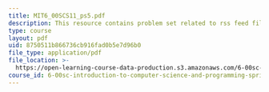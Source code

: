 ```yaml
---
title: MIT6_00SCS11_ps5.pdf
description: This resource contains problem set related to rss feed filter.
type: course
layout: pdf
uid: 8750511b866736cb916fad0b5e7d96b0
file_type: application/pdf
file_location: >-
  https://open-learning-course-data-production.s3.amazonaws.com/6-00sc-introduction-to-computer-science-and-programming-spring-2011/8750511b866736cb916fad0b5e7d96b0_MIT6_00SCS11_ps5.pdf
course_id: 6-00sc-introduction-to-computer-science-and-programming-spring-2011
---
```

